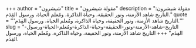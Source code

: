 +++
author = "شيشرون"
title = "مقولة شيشرون"
description = "مقولة شيشرون: التاريخ شاهد الأزمنة، ونور الحقيقة، وحياة الذاكرة، ومُعلم الحياة، ورسول القِدَم."
quote = '''التاريخ شاهد الأزمنة، ونور الحقيقة، وحياة الذاكرة، ومُعلم الحياة، ورسول القِدَم.'''
slug = "التاريخ-شاهد-الأزمنة-ونور-الحقيقة-وحياة-الذاكرة-ومُعلم-الحياة-ورسول-القِدَم"
+++
التاريخ شاهد الأزمنة، ونور الحقيقة، وحياة الذاكرة، ومُعلم الحياة، ورسول القِدَم.
